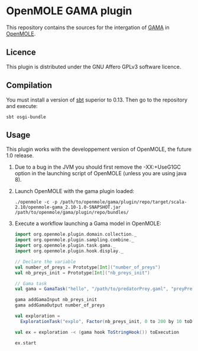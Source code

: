 OpenMOLE GAMA plugin
====================

This repository contains the sources for the intergation of [GAMA](https://code.google.com/p/gama-platform/) in [OpenMOLE](http://www.openmole.org).

Licence
-------

This plugin is distributed under the GNU Affero GPLv3 software licence. 


Compilation
-----------

You must install a version of [sbt](http://www.scala-sbt.org/) superior to 0.13. Then go to the repository and execute:

    sbt osgi-bundle

Usage
-----

This plugin works with the developpement version of OpenMOLE, the future 1.0 release. 

1. Due to a bug in the JVM you should first remove the -XX:+UseG1GC option in the launching script of OpenMOLE (unless you are using java 8).
2. Launch OpenMOLE with the gama plugin loaded: 

    ```./openmole -c -p /path/to/openmole/gama/plugin/repo/target/scala-2.10/openmole-gama_2.10-1.0-SNAPSHOT.jar /path/to/openmole/gama/plugin/repo/bundles/```

3. Execute a workflow launching a Gama model in OpenMOLE:

    ```scala
    import org.openmole.plugin.domain.collection._
    import org.openmole.plugin.sampling.combine._
    import org.openmole.plugin.task.gama._
    import org.openmole.plugin.hook.display._
    
    // Declare the variable
    val number_of_preys = Prototype[Int]("number_of_preys")
    val nb_preys_init = Prototype[Int]("nb_preys_init")
    
    // Gama task
    val gama = GamaTask("hello", "/path/to/predatorPrey.gaml", "preyPred", 10)
    
    gama addGamaInput nb_preys_init
    gama addGamaOutput number_of_preys
    
    val exploration = 
      ExplorationTask("explo", Factor(nb_preys_init, 0 to 200 by 10 toDomain))
    
    val ex = exploration -< (gama hook ToStringHook()) toExecution
    
    ex.start 
    ```

